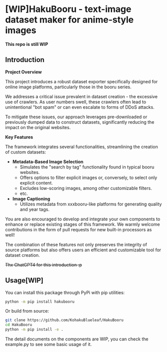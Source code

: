 # [WIP]HakuBooru - text-image dataset maker for anime-style images

**This repo is still WIP**


## Introduction

**Project Overview**

This project introduces a robust dataset exporter specifically designed for online image platforms, particularly those in the booru series. 

We addresses a critical issue prevalent in dataset creation - the excessive use of crawlers. As user numbers swell, these crawlers often lead to unintentional "bot spam" or can even escalate to forms of DDoS attacks. 

To mitigate these issues, our approach leverages pre-downloaded or previously dumped data to construct datasets, significantly reducing the impact on the original websites.

**Key Features**

The framework integrates several functionalities, streamlining the creation of custom datasets:

* **Metadata-Based Image Selection**
  * Simulates the "search by tag" functionality found in typical booru websites.
  * Offers options to filter explicit images or, conversely, to select only explicit content.
  * Excludes low-scoring images, among other customizable filters.
  * etc.
* **Image Captioning**
  * Utilizes metadata from xxxbooru-like platforms for generating quality and year tags.

You are also encouraged to develop and integrate your own components to enhance or replace existing stages of this framework. We warmly welcome contributions in the form of pull requests for new built-in processors as well!

The combination of these features not only preserves the integrity of source platforms but also offers users an efficient and customizable tool for dataset creation.

~~Thx ChatGPT4 for this introduction :p~~


## Usage[WIP]

You can install this package through PyPi with pip utilities:

```bash
python -m pip install hakubooru
```


Or build from source:

```bash
git clone https://github.com/KohakuBlueleaf/HakuBooru
cd HakuBooru
python -m pip install -e .
```


The detail documents on the components are WIP, you can check the example.py to see some basic usage of it.
